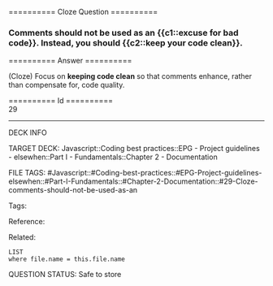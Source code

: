 ========== Cloze Question ==========

###  Comments should not be used as an {{c1::excuse for bad code}}. Instead, you should {{c2::keep your code clean}}.  

========== Answer ==========  

(Cloze) Focus on **keeping code clean** so that comments enhance, rather than compensate for, code quality.

========== Id ==========  
29

---

DECK INFO

TARGET DECK: Javascript::Coding best practices::EPG - Project guidelines - elsewhen::Part I - Fundamentals::Chapter 2 - Documentation

FILE TAGS: #Javascript::#Coding-best-practices::#EPG-Project-guidelines-elsewhen::#Part-I-Fundamentals::#Chapter-2-Documentation::#29-Cloze-comments-should-not-be-used-as-an

Tags:

Reference:

Related:

```dataview
LIST
where file.name = this.file.name
```

QUESTION STATUS: Safe to store
